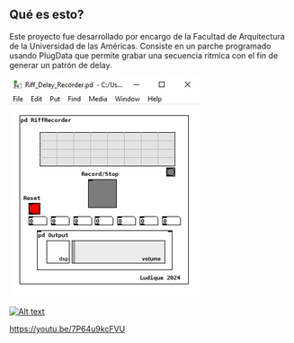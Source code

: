 ## Qué es esto?
Este proyecto fue desarrollado por encargo de la Facultad de Arquitectura de la Universidad de las Américas.
Consiste en un parche programado usando PlugData que permite grabar una secuencia ritmica con el fin de generar un patrón de delay.

![Imagen de referencia](RiffRecorder.jpg)


[![Alt text](https://img.youtube.com/vi/VID/0.jpg)](https://youtu.be/7P64u9kcFVU)


https://youtu.be/7P64u9kcFVU
